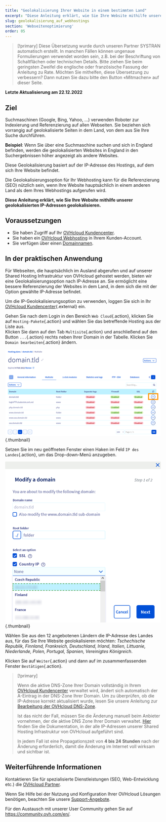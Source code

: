 ```yaml
---
title: "Geolokalisierung Ihrer Website in einem bestimmten Land"
excerpt: "Diese Anleitung erklärt, wie Sie Ihre Website mithilfe unserer geolokalisierten IP-Adressen geolokalisieren"
slug: geolokalisierung_auf_webhostings
section: 'Webseitenoptimierung'
order: 05
---
```


> [!primary]
> Diese Übersetzung wurde durch unseren Partner SYSTRAN automatisch erstellt. In manchen Fällen können ungenaue Formulierungen verwendet worden sein, z.B. bei der Beschriftung von Schaltflächen oder technischen Details. Bitte ziehen Sie beim geringsten Zweifel die englische oder französische Fassung der Anleitung zu Rate. Möchten Sie mithelfen, diese Übersetzung zu verbessern? Dann nutzen Sie dazu bitte den Button «Mitmachen» auf dieser Seite.
>

**Letzte Aktualisierung am 22.12.2022** 
  
## Ziel

Suchmaschinen (Google, Bing, Yahoo, ...) verwenden Roboter zur Indexierung und Referenzierung auf allen Webseiten. Sie beziehen sich vorrangig auf geolokalisierte Seiten in dem Land, von dem aus Sie Ihre Suche durchführen.

**Beispiel**: Wenn Sie über eine Suchmaschine suchen und sich in England befinden, werden die geolokalisierten Websites in England in den Suchergebnissen höher angezeigt als andere Websites.

Diese Geolokalisierung basiert auf der IP-Adresse des Hostings, auf dem sich Ihre Website befindet.

Die Geolokalisierungsoption für Ihr Webhosting kann für die Referenzierung (SEO) nützlich sein, wenn Ihre Website hauptsächlich in einem anderen Land als dem Ihres Webhostings aufgerufen wird.

**Diese Anleitung erklärt, wie Sie Ihre Website mithilfe unserer geolokalisierten IP-Adressen geolokalisieren.**

## Voraussetzungen

- Sie haben Zugriff auf Ihr [OVHcloud Kundencenter](https://www.ovh.com/auth/?action=gotomanager&from=https://www.ovh.de/&ovhSubsidiary=de).
- Sie haben ein [OVHcloud Webhosting](https://www.ovhcloud.com/de/web-hosting/) in Ihrem Kunden-Account.
- Sie verfügen über einen [Domainnamen](https://www.ovhcloud.com/de/domains/).

## In der praktischen Anwendung

Für Webseiten, die hauptsächlich im Ausland abgerufen und auf unserer Shared Hosting Infrastruktur von OVHcloud gehostet werden, bieten wir eine Geolokalisierungsoption nach IP-Adresse an. Sie ermöglicht eine bessere Referenzierung der Websites in dem Land, in dem sich die mit der Option gewählte IP-Adresse befindet.

Um die IP-Geolokalisierungsoption zu verwenden, loggen Sie sich in Ihr [OVHcloud Kundencenter](https://www.ovh.com/auth/?action=gotomanager&from=https://www.ovh.de/&ovhSubsidiary=de){.external} ein.

Gehen Sie nach dem Login in den Bereich `Web Cloud`{.action}, klicken Sie auf `Hosting-Pakete`{.action} und wählen Sie das betreffende Hosting aus der Liste aus.<br>
Klicken Sie dann auf den Tab `Multisite`{.action} und anschließend auf den Button `...`{.action} rechts neben Ihrer Domain in der Tabelle. Klicken Sie ` Domain bearbeiten`{.action} ändern.

![Hosting-Multisites](images/hosting_multisites.png){.thumbnail}

Setzen Sie im neu geöffneten Fenster einen Haken im Feld `IP des Landes`{.action}, um das Drop-down-Menü anzugeben.

![geolokation option](images/geolocation_option.png){.thumbnail}

Wählen Sie aus den 12 angebotenen Ländern die IP-Adresse des Landes aus, für das Sie Ihre Website geolokalisieren möchten: *Tschechische Republik, Finnland, Frankreich, Deutschland, Irland, Italien, Littuanie, Niederlande, Polen, Portugal, Spanien, Vereinigtes Königreich*.

Klicken Sie auf `Weiter`{.action} und dann auf im zusammenfassenden Fenster `Bestätigen`{.action}.

>[!primary]
>
> Wenn die aktive DNS-Zone Ihrer Domain vollständig in Ihrem [OVHcloud Kundencenter](https://www.ovh.com/auth/?action=gotomanager&from=https://www.ovh.de/&ovhSubsidiary=de) verwaltet wird, ändert sich automatisch der A-Eintrag in der DNS-Zone Ihrer Domain. Um zu überprüfen, ob die IP-Adresse korrekt aktualisiert wurde, lesen Sie unsere Anleitung zur [Bearbeitung der OVHcloud DNS-Zone](https://docs.ovh.com/de/domains/webhosting_bearbeiten_der_dns_zone/).
>
> Ist das nicht der Fall, müssen Sie die Änderung manuell beim Anbieter vornehmen, der die aktive DNS Zone Ihrer Domain verwaltet. [Hier](https://docs.ovh.com/de/hosting/verzeichnis-der-ip-adressen-web-hosting-cluster/) finden Sie die Dokumentation, in der alle IP-Adressen unserer Shared Hosting Infrastruktur von OVHcloud aufgeführt sind.
>
> In jedem Fall ist eine Propagationszeit von **4 bis 24 Stunden** nach der Änderung erforderlich, damit die Änderung im Internet voll wirksam und sichtbar ist.
>

## Weiterführende Informationen

Kontaktieren Sie für spezialisierte Dienstleistungen (SEO, Web-Entwicklung etc.) die [OVHcloud Partner](https://partner.ovhcloud.com/de/directory/).

Wenn Sie Hilfe bei der Nutzung und Konfiguration Ihrer OVHcloud Lösungen benötigen, beachten Sie unsere [Support-Angebote](https://www.ovhcloud.com/de/support-levels/).

Für den Austausch mit unserer User Community gehen Sie auf <https://community.ovh.com/en/>.